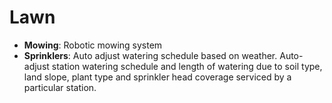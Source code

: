 # Lawn

- **Mowing**:  Robotic mowing system
- **Sprinklers**:  Auto adjust watering schedule based on weather.  Auto-adjust station watering schedule and length of watering due to soil type, land slope, plant type and sprinkler head coverage serviced by a particular station.
